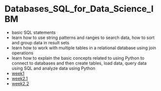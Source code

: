 # Databases_SQL_for_Data_Science_IBM

- basic SQL statements
- learn how to use string patterns and ranges to search data, how to sort and group data in result sets
- learn how to work with multiple tables in a relational database using join operations
- learn how to explain the basic concepts related to using Python to connect to databases and then create tables, load data, query data using SQL and analyze data using Python
- [week1](https://github.com/vnaveen97/Databases_SQL_for_Data_Science_IBM/blob/master/week1) 
- [week2.1](https://github.com/vnaveen97/Databases_SQL_for_Data_Science_IBM/blob/master/week2.1)
- [week2.2](https://github.com/vnaveen97/Databases_SQL_for_Data_Science_IBM/blob/master/week2.2)

